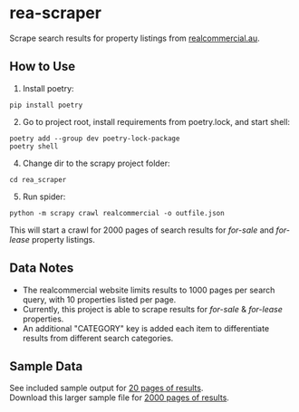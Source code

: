 # rea-scraper
Scrape search results for property listings from <a href="https://realcommercial.com.au">realcommercial.au</a>. 

## How to Use
1. Install poetry:
```
pip install poetry
```
2. Go to project root, install requirements from poetry.lock, and start shell:
```
poetry add --group dev poetry-lock-package
poetry shell
```
4. Change dir to the scrapy project folder:
```
cd rea_scraper
```
5. Run spider:
```
python -m scrapy crawl realcommercial -o outfile.json
```
This will start a crawl for 2000 pages of search results for *for-sale* and *for-lease* property listings.

## Data Notes

- The realcommercial website limits results to 1000 pages per search query, with 10 properties listed per page. 
- Currently, this project is able to scrape results for *for-sale* & *for-lease* properties.
- An additional "CATEGORY" key is added each item to differentiate results from different search categories.


## Sample Data
See included sample output for <a href="https://raw.githubusercontent.com/temujin-lampasa/rea-scraper/main/sample_data/sample_data.json"> 20 pages of results</a>. \
Download this larger sample file for <a href='https://drive.google.com/file/d/121G4_4qkMbDrC4HUbSndfXqJD7htSjyL/view?usp=sharing'>2000 pages of results</a>.

